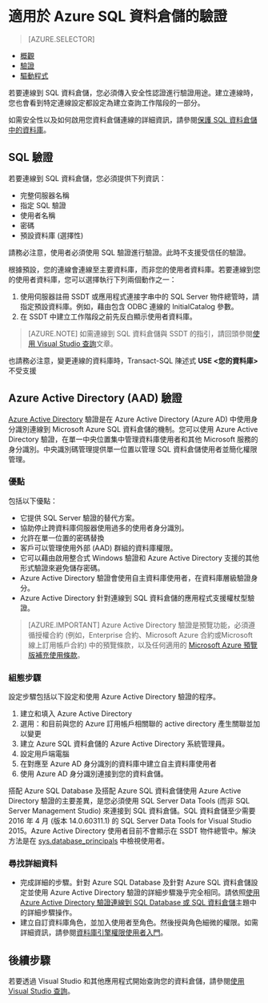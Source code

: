 <properties
   pageTitle="適用於 Azure SQL 資料倉儲的驗證 | Microsoft Azure"
   description="適用於 Azure SQL 資料倉儲的 Azure Active Directory (AAD) 與 SQL Server 驗證。"
   services="sql-data-warehouse"
   documentationCenter=""
   authors="byham"
   manager="barbkess"
   editor=""
   tags=""/>

<tags
   ms.service="sql-data-warehouse"
   ms.devlang="na"
   ms.topic="article"
   ms.tgt_pltfrm="na"
   ms.workload="data-management"
   ms.date="07/23/2016"
   ms.author="rickbyh;barbkess;sonyama"/>

# 適用於 Azure SQL 資料倉儲的驗證

> [AZURE.SELECTOR]
- [概觀](sql-data-warehouse-connect-overview.md)
- [驗證](sql-data-warehouse-authentication.md)
- [驅動程式](sql-data-warehouse-connection-strings.md)

若要連線到 SQL 資料倉儲，您必須傳入安全性認證進行驗證用途。建立連線時，您也會看到特定連線設定都設定為建立查詢工作階段的一部分。

如需安全性以及如何啟用您資料倉儲連線的詳細資訊，請參閱[保護 SQL 資料倉儲中的資料庫][]。

## SQL 驗證
若要連線到 SQL 資料倉儲，您必須提供下列資訊：

- 完整伺服器名稱
- 指定 SQL 驗證
- 使用者名稱
- 密碼
- 預設資料庫 (選擇性)

請務必注意，使用者必須使用 SQL 驗證進行驗證。此時不支援受信任的驗證。

根據預設，您的連線會連線至主要資料庫，而非您的使用者資料庫。若要連線到您的使用者資料庫，您可以選擇執行下列兩個動作之一：

1. 使用伺服器註冊 SSDT 或應用程式連接字串中的 SQL Server 物件總管時，請指定預設資料庫。例如，藉由包含 ODBC 連線的 InitialCatalog 參數。
2. 在 SSDT 中建立工作階段之前先反白顯示使用者資料庫。

> [AZURE.NOTE] 如需連線到 SQL 資料倉儲與 SSDT 的指引，請回頭參閱[使用 Visual Studio 查詢][]文章。

也請務必注意，變更連線的資料庫時，Transact-SQL 陳述式 **USE <您的資料庫>** 不受支援


## Azure Active Directory (AAD) 驗證

[Azure Active Directory][What is Azure Active Directory] 驗證是在 Azure Active Directory (Azure AD) 中使用身分識別連線到 Microsoft Azure SQL 資料倉儲的機制。您可以使用 Azure Active Directory 驗證，在單一中央位置集中管理資料庫使用者和其他 Microsoft 服務的身分識別。中央識別碼管理提供單一位置以管理 SQL 資料倉儲使用者並簡化權限管理。

### 優點

包括以下優點：

- 它提供 SQL Server 驗證的替代方案。
- 協助停止跨資料庫伺服器使用過多的使用者身分識別。
- 允許在單一位置的密碼替換
- 客戶可以管理使用外部 (AAD) 群組的資料庫權限。
- 它可以藉由啟用整合式 Windows 驗證和 Azure Active Directory 支援的其他形式驗證來避免儲存密碼。
- Azure Active Directory 驗證會使用自主資料庫使用者，在資料庫層級驗證身分。
- Azure Active Directory 針對連線到 SQL 資料倉儲的應用程式支援權杖型驗證。

> [AZURE.IMPORTANT] Azure Active Directory 驗證是預覽功能，必須遵循授權合約 (例如，Enterprise 合約、Microsoft Azure 合約或Microsoft 線上訂用帳戶合約) 中的預覽條款，以及任何適用的 [Microsoft Azure 預覽版補充使用條款](https://azure.microsoft.com/support/legal/preview-supplemental-terms/)。

### 組態步驟

設定步驟包括以下設定和使用 Azure Active Directory 驗證的程序。

1. 建立和填入 Azure Active Directory
2. 選用：和目前與您的 Azure 訂用帳戶相關聯的 active directory 產生關聯並加以變更
3. 建立 Azure SQL 資料倉儲的 Azure Active Directory 系統管理員。
4. 設定用戶端電腦
5. 在對應至 Azure AD 身分識別的資料庫中建立自主資料庫使用者
6. 使用 Azure AD 身分識別連接到您的資料倉儲。

搭配 Azure SQL Database 及搭配 Azure SQL 資料倉儲使用 Azure Active Directory 驗證的主要差異，是您必須使用 SQL Server Data Tools (而非 SQL Server Management Studio) 來連接到 SQL 資料倉儲。SQL 資料倉儲至少需要 2016 年 4 月 (版本 14.0.60311.1) 的 SQL Server Data Tools for Visual Studio 2015。Azure Active Directory 使用者目前不會顯示在 SSDT 物件總管中。解決方法是在 [sys.database\_principals](https://msdn.microsoft.com/library/ms187328.aspx) 中檢視使用者。
  
### 尋找詳細資料
- 完成詳細的步驟。針對 Azure SQL Database 及針對 Azure SQL 資料倉儲設定並使用 Azure Active Directory 驗證的詳細步驟幾乎完全相同。請依照[使用 Azure Active Directory 驗證連線到 SQL Database 或 SQL 資料倉儲](../sql-database/sql-database-aad-authentication.md)主題中的詳細步驟操作。
- 建立自訂資料庫角色，並加入使用者至角色。然後授與角色細微的權限。如需詳細資訊，請參閱[資料庫引擎權限使用者入門](https://msdn.microsoft.com/library/mt667986.aspx)。

## 後續步驟

若要透過 Visual Studio 和其他應用程式開始查詢您的資料倉儲，請參閱[使用 Visual Studio 查詢][]。

<!-- Article references -->
[保護 SQL 資料倉儲中的資料庫]: ./sql-data-warehouse-overview-manage-security.md
[使用 Visual Studio 查詢]: ./sql-data-warehouse-query-visual-studio.md
[What is Azure Active Directory]: ../active-directory/active-directory-whatis.md

<!---HONumber=AcomDC_0727_2016-->